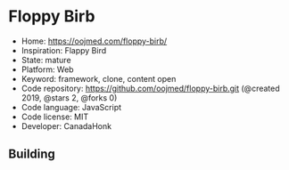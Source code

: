# Floppy Birb

- Home: https://oojmed.com/floppy-birb/
- Inspiration: Flappy Bird
- State: mature
- Platform: Web
- Keyword: framework, clone, content open
- Code repository: https://github.com/oojmed/floppy-birb.git (@created 2019, @stars 2, @forks 0)
- Code language: JavaScript
- Code license: MIT
- Developer: CanadaHonk

## Building
